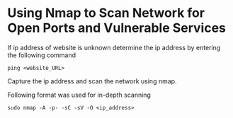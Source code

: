 #  Using Nmap to Scan Network for Open Ports and Vulnerable Services

If ip address of website is unknown determine the ip address by entering the following command

    ping <website_URL>

Capture the ip address and scan the network using nmap.

Following format was used for in-depth scanning

    sudo nmap -A -p- -sC -sV -O <ip_address> 
